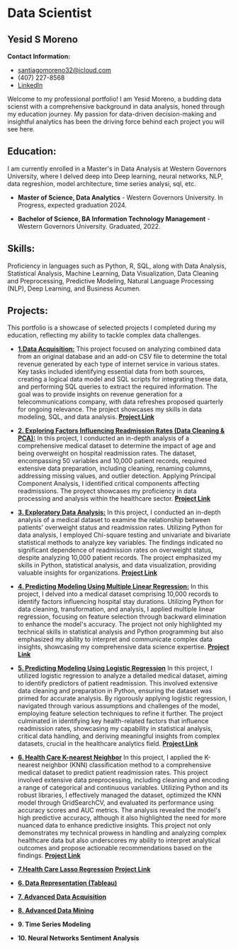# Data Scientist

## Yesid S Moreno

**Contact Information:** 

- [santiagomoreno32@icloud.com](mailto:santiagomoreno32@icloud.com) 
- (407) 227-8568 
- [LinkedIn](https://www.linkedin.com/in/yesid-moreno-883bb3181/)
  
Welcome to my professional portfolio! I am Yesid Moreno, a budding data scienst with a comprehensive background in data analysis, honed through my education journey. My passion for data-driven decision-making and insightful analytics has been the driving force behind each project you will see here.

## Education:

I am currently enrolled in a  Master's in Data Analysis at Western Governors University, where I delved deep into Deep learning, neural networks, NLP, data regreshion, model architecture, time series analysi, sql, etc. 

-  **Master of Science, Data Analytics** - Western Governors University. In Progress, expected graduation 2024.

-  **Bachelor of Science, BA Information Technology Management** - Western Governors University. Graduated, 2022.

  
## Skills:

Proficiency in languages such as Python, R, SQL, along with Data Analysis, Statistical Analysis, Machine Learning, Data Visualization, Data Cleaning and Preprocessing, Predictive Modeling, Natural Language Processing (NLP), Deep Learning, and Business Acumen.


## Projects:

This portfolio is a showcase of selected projects I completed during my education, reflecting my ability to tackle complex data challenges.


- [**1.Data Acquisition:**](Projects/Data_Aqcuisition.md)
This project focused on analyzing combined data from an original database and an add-on CSV file to determine the total revenue generated by each type of internet service in various states. Key tasks included identifying essential data from both sources, creating a logical data model and SQL scripts for integrating these data, and performing SQL queries to extract the required information. The goal was to provide insights on revenue generation for a telecommunications company, with data refreshes proposed quarterly for ongoing relevance. The project showcases my skills in data modeling, SQL, and data analysis.
[**Project Link**](Projects/Data_Aqcuisition.md)

- [**2. Exploring Factors Influencing Readmission Rates (Data Cleaning & PCA):**](Projects/Data_Cleaning.md)
In this project, I conducted an in-depth analysis of a comprehensive medical dataset to determine the impact of age and being overweight on hospital readmission rates. The dataset, encompassing 50 variables and 10,000 patient records, required extensive data preparation, including cleaning, renaming columns, addressing missing values, and outlier detection. Applying Principal Component Analysis, I identified critical components affecting readmissions. The proyect showcases my proficiency in data processing and analysis within the healthcare sector.
[**Project Link**](Projects/Data_Cleaning.md)

- [**3. Exploratory Data Analysis:**](Projects/Exploratory_DataAnalysis.md)
In this project, I conducted an in-depth analysis of a medical dataset to examine the relationship between patients' overweight status and readmission rates. Utilizing Python for data analysis, I employed Chi-square testing and univariate and bivariate statistical methods to analyze key variables. The findings indicated no significant dependence of readmission rates on overweight status, despite analyzing 10,000 patient records. The project emphasized my skills in Python, statistical analysis, and data visualization, providing valuable insights for organizations.
[**Project Link**](Projects/Exploratory_DataAnalysis.md)
  
- [**4. Predicting Modeling Using Multiple Linear Regression:**](Projects/Predictive_Modeling.md)
In this project, I delved into a medical dataset comprising 10,000 records to identify factors influencing hospital stay durations. Utilizing Python for data cleaning, transformation, and analysis, I applied multiple linear regression, focusing on feature selection through backward elimination to enhance the model's accuracy. The project not only highlighted my technical skills in statistical analysis and Python programming but also emphasized my ability to interpret and communicate complex data insights, showcasing my comprehensive data science expertise.
[**Project Link**](Projects/Predictive_Modeling.md)

- [**5. Predicting Modeling Using Logistic Regression**](Projects/Predicting_modeling2.md)
In this project, I utilized logistic regression to analyze a detailed medical dataset, aiming to identify predictors of patient readmission. This involved extensive data cleaning and preparation in Python, ensuring the dataset was primed for accurate analysis. By rigorously applying logistic regression, I navigated through various assumptions and challenges of the model, employing feature selection techniques to refine it further. The project culminated in identifying key health-related factors that influence readmission rates, showcasing my capability in statistical analysis, critical data handling, and deriving meaningful insights from complex datasets, crucial in the healthcare analytics field.
[**Project Link**](Projects/Predicting_modeling2.md)


- [**6. Health Care K-nearest Neighbor**](Projects/Data_Mining.md)
In this project, I applied the K-nearest neighbor (KNN) classification method to a comprehensive medical dataset to predict patient readmission rates. This project involved extensive data preprocessing, including cleaning and encoding a range of categorical and continuous variables. Utilizing Python and its robust libraries, I effectively managed the dataset, optimized the KNN model through GridSearchCV, and evaluated its performance using accuracy scores and AUC metrics. The analysis revealed the model's high predictive accuracy, although it also highlighted the need for more nuanced data to enhance predictive insights. This project not only demonstrates my technical prowess in handling and analyzing complex healthcare data but also underscores my ability to interpret analytical outcomes and propose actionable recommendations based on the findings.
[**Project Link**](Projects/Data_Mining.md)

- [**7.Health Care Lasso Regression**](Projects/data_mining2.md)
[**Project Link**](Projects/data_mining2.md)

- [**6. Data Representation (Tableau)**](Projects/Data_Representation.md)
 
- [**7. Advanced Data Acquisition**](Projects/Advanced_Dataacquisition.md)

- [**8. Advanced Data Mining**](Projects/Advanced_Datamining.md)

- **9. Time Series Modeling**

- **10. Neural Networks Sentiment Analysis**

